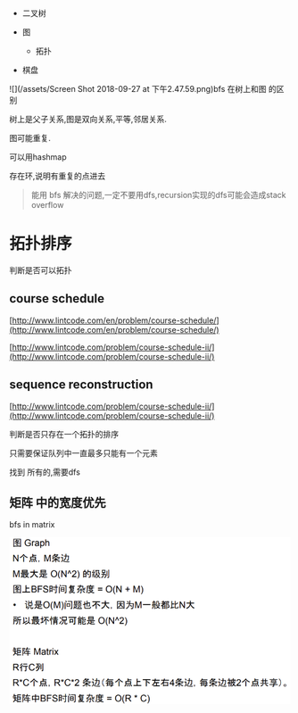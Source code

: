 * 二叉树

* 图

  * 拓扑

* 棋盘

![](/assets/Screen Shot 2018-09-27 at 下午2.47.59.png)bfs 在树上和图 的区别

树上是父子关系,图是双向关系,平等,邻居关系.

图可能重复.

可以用hashmap

存在环,说明有重复的点进去

> 能用 bfs 解决的问题,一定不要用dfs,recursion实现的dfs可能会造成stack overflow

# 拓扑排序

判断是否可以拓扑

## course  schedule

[http://www.lintcode.com/en/problem/course-schedule/](http://www.lintcode.com/en/problem/course-schedule/)

[http://www.lintcode.com/problem/course-schedule-ii/](http://www.lintcode.com/problem/course-schedule-ii/)

## sequence reconstruction

[http://www.lintcode.com/problem/course-schedule-ii/](http://www.lintcode.com/problem/course-schedule-ii/)

判断是否只存在一个拓扑的排序

只需要保证队列中一直最多只能有一个元素

找到 所有的,需要dfs

## 矩阵 中的宽度优先

bfs  in matrix

![](/assets/import.png)

